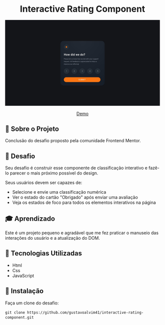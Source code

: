 <h1 align="center">Interactive Rating Component</h1>

<div align="center" id="top">
  <img src="./design/desktop-design.jpg" alt="Interactive Rating Component"/>

  <a href="https://gustavoalvim41.github.io/interactive-rating-component/">Demo</a>
</div>

## 📁 Sobre o Projeto

Conclusão do desafio proposto pela comunidade Frontend Mentor.

## 🎯 Desafio

Seu desafio é construir esse componente de classificação interativo e fazê-lo parecer o mais próximo possível do design.

Seus usuários devem ser capazes de:
- Selecione e envie uma classificação numérica
- Ver o estado do cartão "Obrigado" após enviar uma avaliação
- Veja os estados de foco para todos os elementos interativos na página

## 🎓 Aprendizado

Este é um projeto pequeno e agradável que me fez praticar o manuseio das interações do usuário e a atualização do DOM.

## 🚀 Tecnologias Utilizadas

- Html
- Css
- JavaScript

## 💾 Instalação

Faça um clone do desafio:

  ```
  git clone https://github.com/gustavoalvim41/interactive-rating-component.git
  ```


